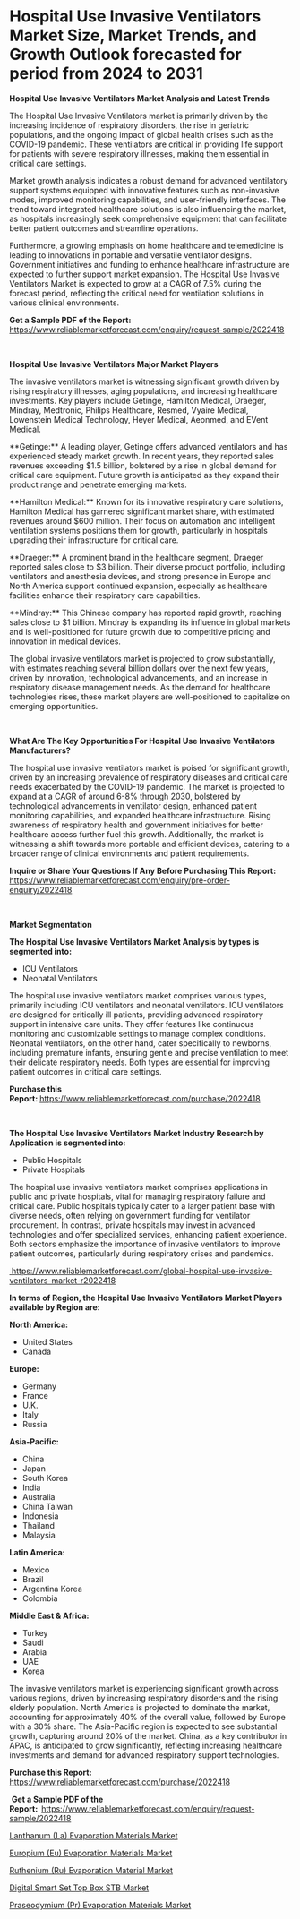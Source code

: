 <p><h1>Hospital Use Invasive Ventilators Market Size, Market Trends, and Growth Outlook forecasted for period from 2024 to 2031</h1></p><p><strong>Hospital Use Invasive Ventilators Market Analysis and Latest Trends</strong></p>
<p><p>The Hospital Use Invasive Ventilators market is primarily driven by the increasing incidence of respiratory disorders, the rise in geriatric populations, and the ongoing impact of global health crises such as the COVID-19 pandemic. These ventilators are critical in providing life support for patients with severe respiratory illnesses, making them essential in critical care settings. </p><p>Market growth analysis indicates a robust demand for advanced ventilatory support systems equipped with innovative features such as non-invasive modes, improved monitoring capabilities, and user-friendly interfaces. The trend toward integrated healthcare solutions is also influencing the market, as hospitals increasingly seek comprehensive equipment that can facilitate better patient outcomes and streamline operations.</p><p>Furthermore, a growing emphasis on home healthcare and telemedicine is leading to innovations in portable and versatile ventilator designs. Government initiatives and funding to enhance healthcare infrastructure are expected to further support market expansion. The Hospital Use Invasive Ventilators Market is expected to grow at a CAGR of 7.5% during the forecast period, reflecting the critical need for ventilation solutions in various clinical environments.</p></p>
<p><strong>Get a Sample PDF of the Report:&nbsp;</strong> <a href="https://www.reliablemarketforecast.com/enquiry/request-sample/2022418?utm_campaign=1778&utm_medium=2&utm_source=Github&utm_content=ia&utm_term=30102024&utm_id=hospital-use-invasive-ventilators">https://www.reliablemarketforecast.com/enquiry/request-sample/2022418</a></p>
<p>&nbsp;</p>
<p><strong>Hospital Use Invasive Ventilators Major Market Players</strong></p>
<p><p>The invasive ventilators market is witnessing significant growth driven by rising respiratory illnesses, aging populations, and increasing healthcare investments. Key players include Getinge, Hamilton Medical, Draeger, Mindray, Medtronic, Philips Healthcare, Resmed, Vyaire Medical, Lowenstein Medical Technology, Heyer Medical, Aeonmed, and EVent Medical.</p><p>**Getinge:** A leading player, Getinge offers advanced ventilators and has experienced steady market growth. In recent years, they reported sales revenues exceeding $1.5 billion, bolstered by a rise in global demand for critical care equipment. Future growth is anticipated as they expand their product range and penetrate emerging markets.</p><p>**Hamilton Medical:** Known for its innovative respiratory care solutions, Hamilton Medical has garnered significant market share, with estimated revenues around $600 million. Their focus on automation and intelligent ventilation systems positions them for growth, particularly in hospitals upgrading their infrastructure for critical care.</p><p>**Draeger:** A prominent brand in the healthcare segment, Draeger reported sales close to $3 billion. Their diverse product portfolio, including ventilators and anesthesia devices, and strong presence in Europe and North America support continued expansion, especially as healthcare facilities enhance their respiratory care capabilities.</p><p>**Mindray:** This Chinese company has reported rapid growth, reaching sales close to $1 billion. Mindray is expanding its influence in global markets and is well-positioned for future growth due to competitive pricing and innovation in medical devices.</p><p>The global invasive ventilators market is projected to grow substantially, with estimates reaching several billion dollars over the next few years, driven by innovation, technological advancements, and an increase in respiratory disease management needs. As the demand for healthcare technologies rises, these market players are well-positioned to capitalize on emerging opportunities.</p></p>
<p>&nbsp;</p>
<p><strong>What Are The Key Opportunities For Hospital Use Invasive Ventilators Manufacturers?</strong></p>
<p><p>The hospital use invasive ventilators market is poised for significant growth, driven by an increasing prevalence of respiratory diseases and critical care needs exacerbated by the COVID-19 pandemic. The market is projected to expand at a CAGR of around 6-8% through 2030, bolstered by technological advancements in ventilator design, enhanced patient monitoring capabilities, and expanded healthcare infrastructure. Rising awareness of respiratory health and government initiatives for better healthcare access further fuel this growth. Additionally, the market is witnessing a shift towards more portable and efficient devices, catering to a broader range of clinical environments and patient requirements.</p></p>
<p><strong>Inquire or Share Your Questions If Any Before Purchasing This Report:</strong> <a href="https://www.reliablemarketforecast.com/enquiry/pre-order-enquiry/2022418?utm_campaign=1778&utm_medium=2&utm_source=Github&utm_content=ia&utm_term=30102024&utm_id=hospital-use-invasive-ventilators">https://www.reliablemarketforecast.com/enquiry/pre-order-enquiry/2022418</a></p>
<p>&nbsp;</p>
<p><strong>Market Segmentation</strong></p>
<p><strong>The Hospital Use Invasive Ventilators Market Analysis by types is segmented into:</strong></p>
<p><ul><li>ICU Ventilators</li><li>Neonatal Ventilators</li></ul></p>
<p><p>The hospital use invasive ventilators market comprises various types, primarily including ICU ventilators and neonatal ventilators. ICU ventilators are designed for critically ill patients, providing advanced respiratory support in intensive care units. They offer features like continuous monitoring and customizable settings to manage complex conditions. Neonatal ventilators, on the other hand, cater specifically to newborns, including premature infants, ensuring gentle and precise ventilation to meet their delicate respiratory needs. Both types are essential for improving patient outcomes in critical care settings.</p></p>
<p><strong>Purchase this Report:&nbsp;</strong><a href="https://www.reliablemarketforecast.com/purchase/2022418?utm_campaign=1778&utm_medium=2&utm_source=Github&utm_content=ia&utm_term=30102024&utm_id=hospital-use-invasive-ventilators">https://www.reliablemarketforecast.com/purchase/2022418</a></p>
<p>&nbsp;</p>
<p><strong>The Hospital Use Invasive Ventilators Market Industry Research by Application is segmented into:</strong></p>
<p><ul><li>Public Hospitals</li><li>Private Hospitals</li></ul></p>
<p><p>The hospital use invasive ventilators market comprises applications in public and private hospitals, vital for managing respiratory failure and critical care. Public hospitals typically cater to a larger patient base with diverse needs, often relying on government funding for ventilator procurement. In contrast, private hospitals may invest in advanced technologies and offer specialized services, enhancing patient experience. Both sectors emphasize the importance of invasive ventilators to improve patient outcomes, particularly during respiratory crises and pandemics.</p></p>
<p><a href="https://www.reliablemarketforecast.com/global-hospital-use-invasive-ventilators-market-r2022418?utm_campaign=1778&utm_medium=2&utm_source=Github&utm_content=ia&utm_term=30102024&utm_id=hospital-use-invasive-ventilators">&nbsp;https://www.reliablemarketforecast.com/global-hospital-use-invasive-ventilators-market-r2022418</a></p>
<p><strong>In terms of Region, the Hospital Use Invasive Ventilators Market Players available by Region are:</strong></p>
<p>
    <p> <strong> North America: </strong>
        <ul>
            <li>United States</li>
            <li>Canada</li>
        </ul>
        </p> 
    <p> <strong> Europe: </strong>
        <ul>
            <li>Germany</li>
            <li>France</li>
            <li>U.K.</li>
            <li>Italy</li>
            <li>Russia</li>
        </ul>
        </p> 
    <p> <strong> Asia-Pacific: </strong>
        <ul>
            <li>China</li>
            <li>Japan</li>
            <li>South Korea</li>
            <li>India</li>
            <li>Australia</li>
            <li>China Taiwan</li>
            <li>Indonesia</li>
            <li>Thailand</li>
            <li>Malaysia</li>
        </ul>
        </p> 
    <p> <strong> Latin America: </strong>
        <ul>
            <li>Mexico</li>
            <li>Brazil</li>
            <li>Argentina Korea</li>
            <li>Colombia</li>
        </ul>
        </p> 
    <p> <strong> Middle East & Africa: </strong>
        <ul>
            <li>Turkey</li>
            <li>Saudi</li>
            <li>Arabia</li>
            <li>UAE</li>
            <li>Korea</li>
        </ul>
    </p>
    </p>
<p><p>The invasive ventilators market is experiencing significant growth across various regions, driven by increasing respiratory disorders and the rising elderly population. North America is projected to dominate the market, accounting for approximately 40% of the overall value, followed by Europe with a 30% share. The Asia-Pacific region is expected to see substantial growth, capturing around 20% of the market. China, as a key contributor in APAC, is anticipated to grow significantly, reflecting increasing healthcare investments and demand for advanced respiratory support technologies.</p></p>
<p><strong>Purchase this Report: </strong><a href="https://www.reliablemarketforecast.com/purchase/2022418?utm_campaign=1778&utm_medium=2&utm_source=Github&utm_content=ia&utm_term=30102024&utm_id=hospital-use-invasive-ventilators">https://www.reliablemarketforecast.com/purchase/2022418</a></p>
<p>&nbsp;<strong>Get a Sample PDF of the Report:&nbsp;&nbsp;</strong><a href="https://www.reliablemarketforecast.com/enquiry/request-sample/2022418?utm_campaign=1778&utm_medium=2&utm_source=Github&utm_content=ia&utm_term=30102024&utm_id=hospital-use-invasive-ventilators">https://www.reliablemarketforecast.com/enquiry/request-sample/2022418</a></p>
<p><strong></strong></p>
<p><p><a href="https://www.linkedin.com/pulse/navigating-global-lanthanum-la-evaporation-materials-market-pm7ie?utm_campaign=1778&utm_medium=2&utm_source=Github&utm_content=ia&utm_term=30102024&utm_id=hospital-use-invasive-ventilators">Lanthanum (La) Evaporation Materials Market</a></p><p><a href="https://www.linkedin.com/pulse/europium-eu-evaporation-materials-market-growth-outlook-from-pivye?utm_campaign=1778&utm_medium=2&utm_source=Github&utm_content=ia&utm_term=30102024&utm_id=hospital-use-invasive-ventilators">Europium (Eu) Evaporation Materials Market</a></p><p><a href="https://www.linkedin.com/pulse/ruthenium-ru-evaporation-material-market-research-report-exploring-n499e?utm_campaign=1778&utm_medium=2&utm_source=Github&utm_content=ia&utm_term=30102024&utm_id=hospital-use-invasive-ventilators">Ruthenium (Ru) Evaporation Material Market</a></p><p><a href="https://github.com/DRIVERKAPAUL/Market-Research-Report-List-1/blob/main/digital-smart-set-top-box-stb-market.md?utm_campaign=1778&utm_medium=2&utm_source=Github&utm_content=ia&utm_term=30102024&utm_id=hospital-use-invasive-ventilators">Digital Smart Set Top Box STB Market</a></p><p><a href="https://www.linkedin.com/pulse/praseodymium-pr-evaporation-materials-market-refracting-trends-gejse?utm_campaign=1778&utm_medium=2&utm_source=Github&utm_content=ia&utm_term=30102024&utm_id=hospital-use-invasive-ventilators">Praseodymium (Pr) Evaporation Materials Market</a></p></p>